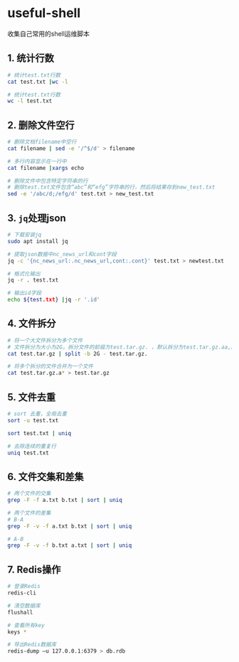 # useful-shell
收集自己常用的shell运维脚本

## 1. 统计行数
```sh
# 统计test.txt行数
cat test.txt |wc -l

# 统计test.txt行数
wc -l test.txt
```

## 2. 删除文件空行
```sh
# 删除文档filename中空行
cat filename | sed -e '/^$/d' > filename

# 多行内容显示在一行中
cat filename |xargs echo

# 删除文件中包含特定字符串的行
# 删除test.txt文件包含“abc”和“efg”字符串的行，然后将结果存到new_test.txt
sed -e '/abc/d;/efg/d' test.txt > new_test.txt
```

## 3. `jq`处理json
```sh
# 下载安装jq
sudo apt install jq

# 提取json数据中nc_news_url和cont字段
jq -c '{nc_news_url:.nc_news_url,cont:.cont}' test.txt > newtest.txt

# 格式化输出
jq -r . test.txt

# 输出id字段
echo ${test.txt} |jq -r '.id'
```

## 4. 文件拆分
```sh
# 将一个大文件拆分为多个文件
# 文件拆分为大小为2G，拆分文件的前缀为test.tar.gz. ，默认拆分为test.tar.gz.aa,ab,ac...
cat test.tar.gz | split -b 2G - test.tar.gz.

# 将多个拆分的文件合并为一个文件
cat test.tar.gz.a* > test.tar.gz
```

## 5. 文件去重
```sh
# sort 去重，全局去重
sort -u test.txt
```

 ```sh
 sort test.txt | uniq
 ```

```sh
# 去除连续的重复行
uniq test.txt
```

## 6. 文件交集和差集
```sh
# 两个文件的交集
grep -F -f a.txt b.txt | sort | uniq
```

```sh
# 两个文件的差集
# B-A
grep -F -v -f a.txt b.txt | sort | uniq
```

```sh
# A-B
grep -F -v -f b.txt a.txt | sort | uniq
```

## 7. Redis操作

```sh
# 登录Redis
redis-cli
```

```sh
# 清空数据库
flushall
```

```sh
# 查看所有key
keys *
```

```sh
# 导出Redis数据库
redis-dump –u 127.0.0.1:6379 > db.rdb
```
